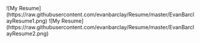 <link rel="stylesheet" href="style.css">
![My Resume](https://raw.githubusercontent.com/evanbarclay/Resume/master/EvanBarclayResume1.png)
![My Resume](https://raw.githubusercontent.com/evanbarclay/Resume/master/EvanBarclayResume2.png)

